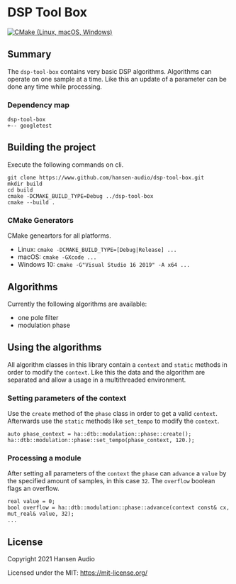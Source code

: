 # DSP Tool Box

[![CMake (Linux, macOS, Windows)](https://github.com/hansen-audio/dsp-tool-box/actions/workflows/cmake.yml/badge.svg)](https://github.com/hansen-audio/dsp-tool-box/actions/workflows/cmake.yml)


## Summary

The ```dsp-tool-box``` contains very basic DSP algorithms. Algorithms can operate on one sample at a time. Like this an update of a parameter can be done any time while processing.

### Dependency map

```
dsp-tool-box
+-- googletest
```

## Building the project

Execute the following commands on cli.

```
git clone https://www.github.com/hansen-audio/dsp-tool-box.git
mkdir build
cd build
cmake -DCMAKE_BUILD_TYPE=Debug ../dsp-tool-box
cmake --build .
```

### CMake Generators

CMake geneartors for all platforms.

* Linux: ```cmake -DCMAKE_BUILD_TYPE=[Debug|Release] ...```
* macOS: ```cmake -GXcode ...```
* Windows 10: ```cmake -G"Visual Studio 16 2019" -A x64 ...```

## Algorithms

Currently the following algorithms are available:

* one pole filter
* modulation phase

## Using the algorithms

All algorithm classes in this library contain a ```context``` and ```static``` methods in order to modify the ```context```. Like this the data and the algorithm are separated and allow a usage in a multithreaded environment.

### Setting parameters of the context

Use the ```create``` method of the ```phase``` class in order to get a valid ```context```. Afterwards use the ```static``` methods like ```set_tempo``` to modify the ```context```.

```
auto phase_context = ha::dtb::modulation::phase::create();
ha::dtb::modulation::phase::set_tempo(phase_context, 120.);
```

### Processing a module

After setting all parameters of the ```context``` the  ```phase``` can ```advance``` a ```value``` by the specified amount of samples, in this case ```32```. The ```overflow``` boolean flags an overflow.

```
real value = 0;
bool overflow = ha::dtb::modulation::phase::advance(context const& cx, mut_real& value, 32);
...
```

## License

Copyright 2021 Hansen Audio

Licensed under the MIT: https://mit-license.org/
